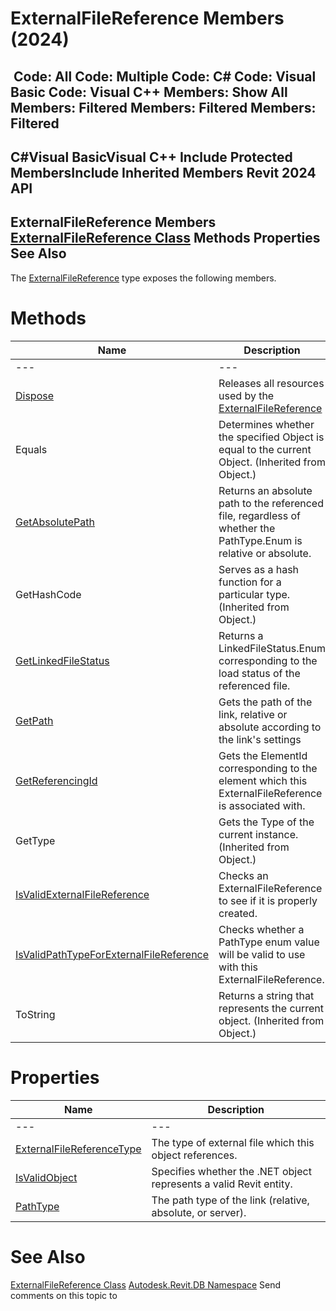 # ExternalFileReference Members (2024)

﻿
 Code: All Code: Multiple Code: C# Code: Visual Basic Code: Visual C++  Members: Show All Members: Filtered Members: Filtered Members: Filtered   
---  
C#Visual BasicVisual C++
Include Protected MembersInclude Inherited Members
Revit 2024 API  
---  
ExternalFileReference Members  
[ExternalFileReference Class](22f83514-5da8-bbf1-33e5-94e6212b53fe.md "ExternalFileReference Class") Methods Properties See Also  
---  
The [ExternalFileReference](22f83514-5da8-bbf1-33e5-94e6212b53fe.md "ExternalFileReference Class") type exposes the following members.
# Methods
| Name | Description |
| --- | --- |
| --- | --- | --- |
| [Dispose](19e515a4-05d1-d787-695a-890956ccfe22.md "Dispose Method") | Releases all resources used by the [ExternalFileReference](22f83514-5da8-bbf1-33e5-94e6212b53fe.md "ExternalFileReference Class") |
| Equals | Determines whether the specified Object is equal to the current Object. (Inherited from Object.) |
| [GetAbsolutePath](4aa39d4e-9d44-6271-aa9c-71b6ab7515ae.md "GetAbsolutePath Method") | Returns an absolute path to the referenced file, regardless of whether the PathType.Enum is relative or absolute. |
| GetHashCode | Serves as a hash function for a particular type.  (Inherited from Object.) |
| [GetLinkedFileStatus](cd21f80a-f8be-535a-0793-7c113f27c487.md "GetLinkedFileStatus Method") | Returns a LinkedFileStatus.Enum corresponding to the load status of the referenced file. |
| [GetPath](b2d03999-d2b7-7889-8939-3f994193448c.md "GetPath Method") | Gets the path of the link, relative or absolute according to the link's settings |
| [GetReferencingId](1f0e36ac-506b-4b7e-5869-e13f982736ab.md "GetReferencingId Method") | Gets the ElementId corresponding to the element which this ExternalFileReference is associated with. |
| GetType | Gets the Type of the current instance. (Inherited from Object.) |
| [IsValidExternalFileReference](69a596e8-72a8-52d6-a807-c443b5891dba.md "IsValidExternalFileReference Method") | Checks an ExternalFileReference to see if it is properly created. |
| [IsValidPathTypeForExternalFileReference](25d319de-95af-3790-83fc-576bf5973938.md "IsValidPathTypeForExternalFileReference Method") | Checks whether a PathType enum value will be valid to use with this ExternalFileReference. |
| ToString | Returns a string that represents the current object. (Inherited from Object.) |

# Properties
| Name | Description |
| --- | --- |
| --- | --- | --- |
| [ExternalFileReferenceType](d7c3eb93-c7a5-d395-23c2-cdff6606fc10.md "ExternalFileReferenceType Property") | The type of external file which this object references. |
| [IsValidObject](c64f3bd5-ab3e-092f-c4e3-634f085a62d6.md "IsValidObject Property") | Specifies whether the .NET object represents a valid Revit entity. |
| [PathType](ce50827b-3c3b-ca1c-141a-b488472a1817.md "PathType Property") | The path type of the link (relative, absolute, or server). |

# See Also
[ExternalFileReference Class](22f83514-5da8-bbf1-33e5-94e6212b53fe.md "ExternalFileReference Class")
[Autodesk.Revit.DB Namespace](87546ba7-461b-c646-cbb1-2cb8f5bff8b2.md "Autodesk.Revit.DB Namespace")
Send comments on this topic to 